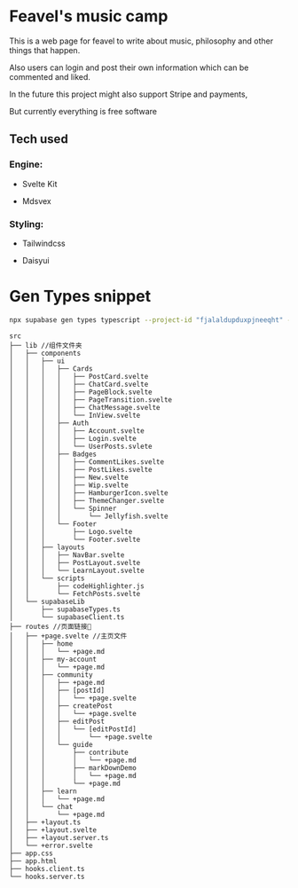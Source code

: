 # Feavel's music camp

This is a web page for feavel to write about music, philosophy and other things that happen.

Also users can login and post their own information which can be commented and liked.

In the future this project might also support Stripe and payments,

But currently everything is free software

## Tech used

### Engine:

- Svelte Kit

- Mdsvex

### Styling:

- Tailwindcss

- Daisyui

# Gen Types snippet

```bash
npx supabase gen types typescript --project-id "fjalaldupduxpjneeqht" --schema public > src/lib/supabase.ts
```

```
src
├── lib //组件文件夹
│   ├── components
│   │   ├── ui
│   │   │   ├── Cards
│   │   │   │   ├── PostCard.svelte
│   │   │   │   ├── ChatCard.svelte
│   │   │   │   ├── PageBlock.svelte
│   │   │   │   ├── PageTransition.svelte
│   │   │   │   ├── ChatMessage.svelte
│   │   │   │   └── InView.svelte
│   │   │   ├── Auth
│   │   │   │   ├── Account.svelte
│   │   │   │   ├── Login.svelte
│   │   │   │   └── UserPosts.svlete
│   │   │   ├── Badges
│   │   │   │   ├── CommentLikes.svelte
│   │   │   │   ├── PostLikes.svelte
│   │   │   │   ├── New.svelte
│   │   │   │   ├── Wip.svelte
│   │   │   │   ├── HamburgerIcon.svelte
│   │   │   │   ├── ThemeChanger.svelte
│   │   │   │   └── Spinner
│   │   │   │       └── Jellyfish.svelte
│   │   │   └── Footer
│   │   │       ├── Logo.svelte
│   │   │       └── Footer.svelte
│   │   ├── layouts
│   │   │   ├── NavBar.svelte
│   │   │   ├── PostLayout.svelte
│   │   │   └── LearnLayout.svelte
│   │   └── scripts
│   │       ├── codeHighlighter.js
│   │       └── FetchPosts.svelte
│   └── supabaseLib
│       ├── supabaseTypes.ts
│       └── supabaseClient.ts
├── routes //页面链接🔗
│   ├── +page.svelte //主页文件
│   │   ├── home
│   │   │   └── +page.md
│   │   ├── my-account
│   │   │   └── +page.md
│   │   ├── community
│   │   │   ├── +page.md
│   │   │   ├── [postId]
│   │   │   │   └── +page.svelte
│   │   │   ├── createPost
│   │   │   │   └── +page.svelte
│   │   │   ├── editPost
│   │   │   │   └── [editPostId]
│   │   │   │       └── +page.svelte
│   │   │   └── guide
│   │   │       ├── contribute
│   │   │       │   └── +page.md
│   │   │       ├── markDownDemo
│   │   │       │   └── +page.md
│   │   │       └── +page.md
│   │   ├── learn
│   │   │   └── +page.md
│   │   └── chat
│   │       └── +page.md
│   ├── +layout.ts
│   ├── +layout.svelte
│   ├── +layout.server.ts
│   └── +error.svelte
├── app.css
├── app.html
├── hooks.client.ts
└── hooks.server.ts
```